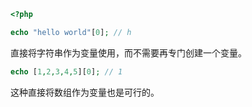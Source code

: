 ```php
<?php

echo "hello world"[0]; // h
```

直接将字符串作为变量使用，而不需要再专门创建一个变量。

```php
echo [1,2,3,4,5][0]; // 1
```

这种直接将数组作为变量也是可行的。